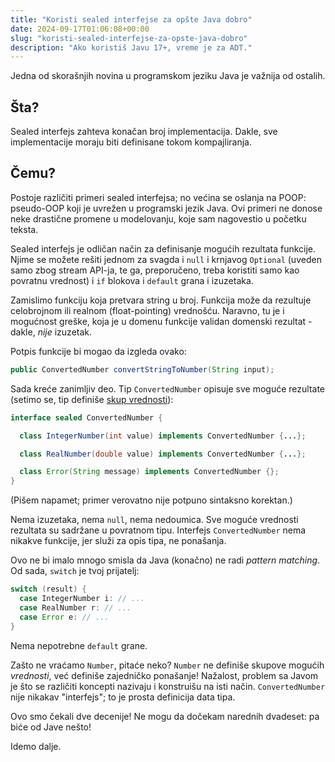 ```yaml
---
title: "Koristi sealed interfejse za opšte Java dobro"
date: 2024-09-17T01:06:08+00:00
slug: "koristi-sealed-interfejse-za-opste-java-dobro"
description: "Ako koristiš Javu 17+, vreme je za ADT."
---
```


Jedna od skorašnjih novina u programskom jeziku Java je važnija od ostalih.

## Šta?

Sealed interfejs zahteva konačan broj implementacija. Dakle, sve implementacije moraju biti definisane tokom kompajliranja.

## Čemu?

Postoje različiti primeri sealed interfejsa; no većina se oslanja na POOP: pseudo-OOP koji je uvrežen u programski jezik Java. Ovi primeri ne donose neke drastične promene u modelovanju, koje sam nagovestio u početku teksta.

Sealed interfejs je odličan način za definisanje mogućih rezultata funkcije. Njime se možete rešiti jednom za svagda i `null` i krnjavog `Optional` (uveden samo zbog stream API-ja, te ga, preporučeno, treba koristiti samo kao povratnu vrednost) i `if` blokova i `default` grana i izuzetaka.

Zamislimo funkciju koja pretvara string u broj. Funkcija može da rezultuje celobrojnom ili realnom (float-pointing) vrednošću. Naravno, tu je i mogućnost greške, koja je u domenu funkcije validan domenski rezultat - dakle, _nije_ izuzetak.

Potpis funkcije bi mogao da izgleda ovako:

```java
public ConvertedNumber convertStringToNumber(String input);
```

Sada kreće zanimljiv deo. Tip `ConvertedNumber` opisuje sve moguće rezultate (setimo se, tip definiše [skup vrednosti](https://oblac.rs/oop-kakav-tip-rece-klasa/)):

```java
interface sealed ConvertedNumber {

  class IntegerNumber(int value) implements ConvertedNumber {...};

  class RealNumber(double value) implements ConvertedNumber {...};

  class Error(String message) implements ConvertedNumber {};
}
```

(Pišem napamet; primer verovatno nije potpuno sintaksno korektan.)

Nema izuzetaka, nema `null`, nema nedoumica. Sve moguće vrednosti rezultata su sadržane u povratnom tipu. Interfejs `ConvertedNumber` nema nikakve funkcije, jer služi za opis tipa, ne ponašanja.

Ovo ne bi imalo mnogo smisla da Java (konačno) ne radi _pattern matching_. Od sada, `switch` je tvoj prijatelj:

```java
switch (result) {
  case IntegerNumber i: // ...
  case RealNumber r: // ...
  case Error e: // ...
}
```

Nema nepotrebne `default` grane.

Zašto ne vraćamo `Number`, pitaće neko? `Number` ne definiše skupove mogućih _vrednosti_, već definiše zajedničko ponašanje! Nažalost, problem sa Javom je što se različiti koncepti nazivaju i konstruišu na isti način. `ConvertedNumber` nije nikakav "interfejs"; to je prosta definicija data tipa.

Ovo smo čekali dve decenije! Ne mogu da dočekam narednih dvadeset: pa biće od Jave nešto!

Idemo dalje.
